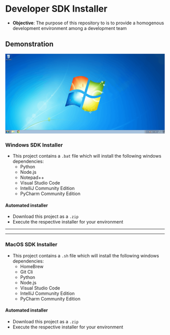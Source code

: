 # Developer SDK Installer
* **Objective**: The purpose of this repository to is to provide a homogenous development environment among a development team

## Demonstration
<img src="./developer-installer.gif">



### Windows SDK Installer
* This project contains a `.bat` file which will install the following windows dependencies:
    * Python
    * Node.js
    * Notepad++
    * Visual Studio Code
    * IntelliJ Community Edition
    * PyCharm Community Edition
    
#### Automated installer
* Download this project as a `.zip`
* Execute the respective installer for your environment


<hr><hr>

### MacOS SDK Installer

* This project contains a `.sh` file which will install the following windows dependencies:
    * HomeBrew
    * Git Cli
    * Python
    * Node.js
    * Visual Studio Code
    * IntelliJ Community Edition
    * PyCharm Community Edition
    
#### Automated installer
* Download this project as a `.zip`
* Execute the respective installer for your environment
